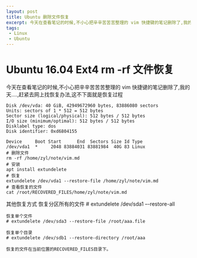 ```yaml
---
layout: post
title: Ubuntu 删除文件恢复 
excerpt: 今天在查看笔记的时候,不小心把辛辛苦苦苦整理的 vim 快捷键的笔记删除了,我的天....,赶紧去网上翻,恢复办法,这不下面就是恢复过程
tags:
 - Linux
 - Ubuntu 
---
```


Ubuntu 16.04 Ext4  rm -rf 文件恢复
=====

今天在查看笔记的时候,不小心把辛辛苦苦苦整理的 vim 快捷键的笔记删除了,我的天....,赶紧去网上找恢复办法,这不下面就是恢复过程

	Disk /dev/vda: 40 GiB, 42949672960 bytes, 83886080 sectors
	Units: sectors of 1 * 512 = 512 bytes
	Sector size (logical/physical): 512 bytes / 512 bytes
	I/O size (minimum/optimal): 512 bytes / 512 bytes
	Disklabel type: dos
	Disk identifier: 0xd6804155

	Device     Boot Start      End  Sectors Size Id Type
	/dev/vda1  *     2048 83884031 83881984  40G 83 Linux
	# 删除文件
	rm -rf /home/zyl/note/vim.md 
	# 安装
	apt install extundelete
	# 恢复
	extundelete /dev/vda1 --restore-file /home/zyl/note/vim.md
	# 查看恢复的文件
	cat /root/RECOVERED_FILES/home/zyl/note/vim.md

其他恢复方式
	恢复分区所有的文件
	# extundelete /dev/sda1 –-restore-all

	恢复单个文件
	# extundelete /dev/sda3 --restore-file /root/aaa.file

	恢复单个目录
	# extundelete /dev/sdb1 --restore-directory /root/aaa

	恢复的文件在当前位置的RECOVERED_FILES目录下。












